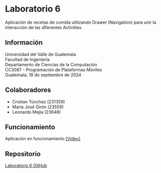 # Laboratorio 6

Aplicación de recetas de comida utilizando Drawer (Navigation) para unir la interacción de las diferentes Activities.

## Información

Universidad del Valle de Guatemala  
Facultad de Ingeniería  
Departamento de Ciencias de la Computación  
CC3087 - Programación de Plataformas Móviles  
Guatemala, 18 de septiembre de 2024

## Colaboradores

- Cristian Túnchez (231359)
- María José Girón (23559)
- Leonardo Mejía (23648)

## Funcionamiento

Aplicación en funcionamiento [[Video]](https://youtu.be/QUSkGnqRezw)

## Repositorio

[Laboratorio 6 GitHub](https://github.com/Tunchxz/Laboratorio-6-CC3087)